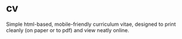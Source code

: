 cv
==
Simple html-based, mobile-friendly curriculum vitae, designed to print cleanly (on paper or to pdf) and view neatly online.
